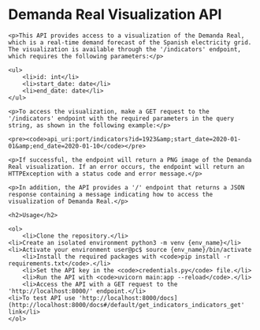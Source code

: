 <h1>Demanda Real Visualization API</h1>

	<p>This API provides access to a visualization of the Demanda Real, which is a real-time demand forecast of the Spanish electricity grid. The visualization is available through the '/indicators' endpoint, which requires the following parameters:</p>

	<ul>
		<li>id: int</li>
		<li>start_date: date</li>
		<li>end_date: date</li>
	</ul>

	<p>To access the visualization, make a GET request to the '/indicators' endpoint with the required parameters in the query string, as shown in the following example:</p>

	<pre><code>api_uri:port/indicators?id=1923&amp;start_date=2020-01-01&amp;end_date=2020-01-10</code></pre>

	<p>If successful, the endpoint will return a PNG image of the Demanda Real visualization. If an error occurs, the endpoint will return an HTTPException with a status code and error message.</p>

	<p>In addition, the API provides a '/' endpoint that returns a JSON response containing a message indicating how to access the visualization of Demanda Real.</p>

	<h2>Usage</h2>

	<ol>
		<li>Clone the repository.</li>
    <li>Create an isolated environment python3 -m venv {env_name}</li>
    <li>Activate your environment user@pc$ source {env_name}/bin/activate
		<li>Install the required packages with <code>pip install -r requirements.txt</code>.</li>
		<li>Set the API key in the <code>credentials.py</code> file.</li>
		<li>Run the API with <code>uvicorn main:app --reload</code>.</li>
		<li>Access the API with a GET request to the 'http://localhost:8000/' endpoint.</li>
    <li>To test API use 'http://localhost:8000/docs](http://localhost:8000/docs#/default/get_indicators_indicators_get' link</li>
	</ol>
